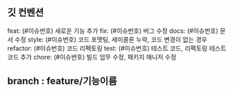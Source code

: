 ## 깃 컨벤션
feat: (#이슈번호) 새로운 기능 추가
fix: (#이슈번호) 버그 수정
docs: (#이슈번호) 문서 수정
style: (#이슈번호) 코드 포맷팅, 세미콜론 누락, 코드 변경이 없는 경우
refactor: (#이슈번호) 코드 리펙토링
test: (#이슈번호) 테스트 코드, 리펙토링 테스트 코드 추가
chore: (#이슈번호) 빌드 업무 수정, 패키지 매니저 수정

## branch : feature/기능이름
